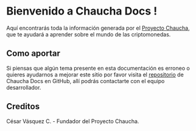 # Bienvenido a Chaucha Docs !

Aquí encontrarás toda la información generada por el [Proyecto Chaucha](http://www.chaucha.cl/), que te ayudará a aprender sobre el mundo de las criptomonedas.

## Como aportar

Si piensas que algún tema presente en esta documentación es erroneo o quieres ayudarnos a mejorar este sitio por favor visita el [repositorio](https://github.com/proyecto-chaucha/docs) de Chaucha Docs en GitHub, allí podrás contactarte con el equipo desarrollador.

## Creditos

César Vásquez C. - Fundador del Proyecto Chaucha.